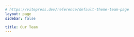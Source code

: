 ```yaml
---
# https://vitepress.dev/reference/default-theme-team-page
layout: page
sidebar: false

title: Our Team
---
```


<script setup>
// noinspection JSUnusedGlobalSymbols
import {
  VPTeamPage,
  VPTeamPageTitle,
  VPTeamMembers,
} from 'vitepress/theme';

const members = [
    {
        avatar: 'https://raw.githubusercontent.com/smashedr/repo-images/refs/heads/master/avatar/shane/1.jpg',
        name: 'Shane',
        title: 'Developer',
        org: 'CSSNR',
        orgLink: 'https://github.com/cssnr',
        desc: 'Ralf Broke It',
        sponsor: 'https://ko-fi.com/cssnr',
        actionText: 'Support',
        links: [
            { icon: 'github', link: 'https://github.com/smashedr' },
            { icon: 'mozilla', link: 'https://addons.mozilla.org/en-US/firefox/user/18021912/' },
            { icon: 'googleplay', link: 'https://play.google.com/store/apps/dev?id=8933468453824534870' },
            { icon: 'discord', link: 'https://discord.gg/wXy6m2X8wY' },
            {
                icon: {
                    svg: '<svg xmlns="http://www.w3.org/2000/svg" width="24" height="24" viewBox="0 0 24 24" fill="none" style="fill: none;" stroke="currentColor" stroke-width="2" stroke-linecap="round" stroke-linejoin="round" class="lucide lucide-globe"><circle cx="12" cy="12" r="10"/><path d="M12 2a14.5 14.5 0 0 0 0 20 14.5 14.5 0 0 0 0-20"/><path d="M2 12h20"/></svg>',
                },
                link: 'https://cssnr.github.io/',
            },
        ],
    },
    {
        avatar: 'https://avatars.githubusercontent.com/u/16159770',
        name: 'Ralf',
        title: 'Developer',
        org: 'Blastsoft',
        orgLink: 'https://github.com/blastsoftstudios',
        desc: 'Upper Management',
        links: [
            { icon: 'github', link: 'https://github.com/raluaces' },
            { icon: 'twitter', link: 'https://x.com/raluaces' },
            { icon: 'threads', link: 'https://www.threads.com/@raluaces' },
            {
                icon: {
                    svg: '<svg xmlns="http://www.w3.org/2000/svg" width="24" height="24" viewBox="0 0 24 24" fill="none" style="fill: none;" stroke="currentColor" stroke-width="2" stroke-linecap="round" stroke-linejoin="round" class="lucide lucide-linkedin-icon lucide-linkedin"><path d="M16 8a6 6 0 0 1 6 6v7h-4v-7a2 2 0 0 0-2-2 2 2 0 0 0-2 2v7h-4v-7a6 6 0 0 1 6-6z"/><rect width="4" height="12" x="2" y="9"/><circle cx="4" cy="4" r="2"/></svg>',
                },
                link: 'https://www.linkedin.com/in/raluaces',
            },
            { icon: 'rocket', link: 'https://blastsoftstudios.com/' },
        ],
    },
    {
        avatar: 'https://avatars.githubusercontent.com/u/10658977',
        name: 'Michael',
        title: 'The Bird',
        org: 'The Word',
        orgLink: 'https://www.youtube.com/watch?v=uSlB4eznXoA',
        desc: 'Have you Heard?',
        links: [
            { icon: 'github', link: 'https://github.com/miluaces' },
            { icon: 'twitter', link: 'https://x.com/miluaces' },
            { icon: 'youtube', link: 'https://www.youtube.com/milua20' },
            { icon: 'steam', link: 'https://steamcommunity.com/id/miluaces' },
            { icon: 'twitch', link: 'https://www.twitch.tv/miluaces' },
            { icon: 'rocket', link: 'https://blastsoftstudios.com/' },
        ],
    },
]
</script>

<VPTeamPage>
  <VPTeamPageTitle>
    <template #title>
      Our Team
    </template>
    <template #lead>
      Meet the AI behind the software…
    </template>
  </VPTeamPageTitle>
  <!--suppress CheckEmptyScriptTag -->
  <VPTeamMembers :members />
</VPTeamPage>
